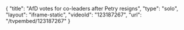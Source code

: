 {
    "title": "AfD votes for co-leaders after Petry resigns",
    "type": "solo",
    "layout": "iframe-static",
    "videoId": "123187267",
    "url": "\/tvpembed\/123187267"
}